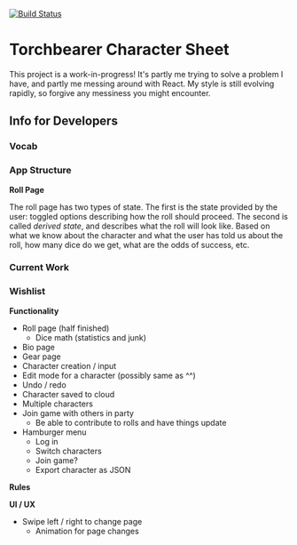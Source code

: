 [![Build Status](https://travis-ci.org/droberts-ada/torchbearer-char-sheet.svg?branch=master)](https://travis-ci.org/droberts-ada/torchbearer-char-sheet)

# Torchbearer Character Sheet

This project is a work-in-progress! It's partly me trying to solve a problem I have, and partly me messing around with React. My style is still evolving rapidly, so forgive any messiness you might encounter.

## Info for Developers

### Vocab

### App Structure

**Roll Page**

The roll page has two types of state. The first is the state provided by the user: toggled options describing how the roll should proceed. The second is called _derived state_, and describes what the roll will look like. Based on what we know about the character and what the user has told us about the roll, how many dice do we get, what are the odds of success, etc.

### Current Work

### Wishlist

**Functionality**

- Roll page (half finished)
  - Dice math (statistics and junk)
- Bio page
- Gear page
- Character creation / input
- Edit mode for a character (possibly same as ^^)
- Undo / redo
- Character saved to cloud
- Multiple characters
- Join game with others in party
  - Be able to contribute to rolls and have things update
- Hamburger menu
  - Log in
  - Switch characters
  - Join game?
  - Export character as JSON

**Rules**



**UI / UX**

- Swipe left / right to change page
  - Animation for page changes
